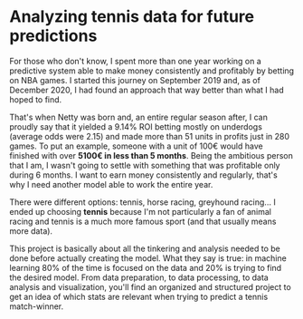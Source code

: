# Analyzing tennis data for future predictions

For those who don't know, I spent more than one year working on a predictive system able to make money consistently and profitably by betting on NBA games. I started this journey on September 2019 and, as of December 2020, I had found an approach that way better than what I had hoped to find.

That's when Netty was born and, an entire regular season after, I can proudly say that it yielded a 9.14% ROI betting mostly on underdogs (average odds were 2.15) and made more than 51 units in profits just in 280 games. To put an example, someone with a unit of 100€ would have finished with over **5100€ in less than 5 months**.
Being the ambitious person that I am, I wasn't going to settle with something that was profitable only during 6 months. I want to earn money consistently and regularly, that's why I need another model able to work the entire year.

There were different options: tennis, horse racing, greyhound racing... I ended up choosing **tennis** because I'm not particularly a fan of animal racing and tennis is a much more famous sport (and that usually means more data).

This project is basically about all the tinkering and analysis needed to be done before actually creating the model. What they say is true: in machine learning 80% of the time is focused on the data and 20% is trying to find the desired model. From data preparation, to data processing, to data analysis and visualization, you'll find an organized and structured project to get an idea of which stats are relevant when trying to predict a tennis match-winner.
